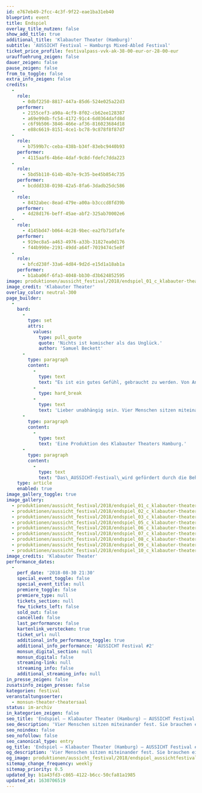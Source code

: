 ```yaml
---
id: e767eb49-2fcc-4c3f-9f22-eae1ba31eb40
blueprint: event
title: Endspiel
overlay_title_nutzen: false
show_add_title: true
additional_title: 'Klabauter Theater (Hamburg)'
subtitle: 'AUSSICHT Festival – Hamburgs Mixed-Abled Festival'
ticket_price_profile: festivalpass-vvk-ak-38-00-eur-or-28-00-eur
urauffuehrung_zeigen: false
dauer_zeigen: false
pause_zeigen: false
from_to_toggle: false
extra_info_zeigen: false
credits:
  -
    role:
      - 0dbf2250-8817-447a-85d6-524e025a22d3
    performer:
      - 2155cef3-a90a-4cf9-8f02-cb62ee128387
      - a69e99db-fc54-4172-91c4-6d0364dafd8d
      - c6f9b506-3846-466e-af36-816023684d18
      - e88c6619-8151-4ce1-bc78-9c878f8f87d7
  -
    role:
      - b7599b7c-ceba-438b-b34f-83ebc9440b93
    performer:
      - 4115aaf6-4b6e-4daf-9c8d-fdefc7dda223
  -
    role:
      - 5bd5b110-614b-4b7e-9c35-be45b854c735
    performer:
      - bcddd338-0198-42a5-8fa6-3dadb25dc586
  -
    role:
      - 8432abec-8ead-479e-a00a-b3cccd8fd39b
    performer:
      - 4d28d176-beff-45ae-abf2-325ab70002e6
  -
    role:
      - 4145bd47-b064-4c28-9bec-ea2fb71dfafe
    performer:
      - 919ec8a5-a463-4976-a33b-31827ea0d176
      - f44b990e-2191-49dd-a64f-7019474c5e8f
  -
    role:
      - bfcd238f-33a6-4d84-9d2d-e15d1a18ab1a
    performer:
      - b1aba06f-6fa3-4048-bb30-d3b624852595
image: produktionen/aussicht_festival/2018/endspiel_01_c_klabauter-theater.jpg
image_credit: 'Klabauter Theater'
overlay_color: neutral-300
page_builder:
  -
    bard:
      -
        type: set
        attrs:
          values:
            type: pull_quote
            quote: 'Nichts ist komischer als das Unglück.'
            author: 'Samuel Beckett'
      -
        type: paragraph
        content:
          -
            type: text
            text: "Es ist ein gutes Gefühl, gebraucht zu werden. Von Anderen. Ein gutes Gefühl. Und wenn man selbst mal Hilfe braucht? Nicht so gut. Ruckzuck beginnt ein Machtspiel.\_"
          -
            type: hard_break
          -
            type: text
            text: 'Lieber unabhängig sein. Vier Menschen sitzen miteinander fest. Sie brauchen einander und hassen das. Sie spielen ihre Stärken gegeneinander aus und leiden im Gegenzug unter den Machtdemonstrationen der anderen. Man dreht sich im Kreis, wie in einem Tanz, wie in einem Spiel. Es ist absurd und albern, manchmal komisch, oft schmerzhaft. Gewinnen kann in diesem Spiel nur, wer es aufgibt. Also, los. Gibst du auf? Du zuerst. Wir sind doch eh fast am Ende…'
      -
        type: paragraph
        content:
          -
            type: text
            text: 'Eine Produktion des Klabauter Theaters Hamburg.'
      -
        type: paragraph
        content:
          -
            type: text
            text: "Das\_AUSSICHT-Festival\_wird gefördert durch die Behörde für Kultur und Medien Hamburg, der ZEIT-Stiftung und der Claussen-Simon-Stiftung."
    type: article
    enabled: true
image_gallery_toggle: true
image_gallery:
  - produktionen/aussicht_festival/2018/endspiel_01_c_klabauter-theater.jpg
  - produktionen/aussicht_festival/2018/endspiel_02_c_klabauter-theater.jpg
  - produktionen/aussicht_festival/2018/endspiel_03_c_klabauter-theater.jpg
  - produktionen/aussicht_festival/2018/endspiel_05_c_klabauter-theater.jpg
  - produktionen/aussicht_festival/2018/endspiel_06_c_klabauter-theater.jpg
  - produktionen/aussicht_festival/2018/endspiel_07_c_klabauter-theater.jpg
  - produktionen/aussicht_festival/2018/endspiel_08_c_klabauter-theater.jpg
  - produktionen/aussicht_festival/2018/endspiel_09_c_klabauter-theater.jpg
  - produktionen/aussicht_festival/2018/endspiel_10_c_klabauter-theater.jpg
image_credits: 'Klabauter Theater'
performance_dates:
  -
    perf_date: '2018-08-30 21:30'
    special_event_toggle: false
    special_event_title: null
    premiere_toggle: false
    premiere_type: null
    tickets_section: null
    few_tickets_left: false
    sold_out: false
    cancelled: false
    last_performance: false
    kartenlink_verstecken: true
    ticket_url: null
    additional_info_performance_toggle: true
    additional_info_performance: 'AUSSICHT Festival #2'
    monsun_digital_section: null
    monsun_digital: false
    streaming-link: null
    streaming_info: false
    additional_streaming_info: null
in_presse_zeigen: false
zusatsinfo_zeigen_presse: false
kategorien: festival
veranstaltungsoerter:
  - monsun-theater-theatersaal
status: im-archiv
in_kategorien_zeigen: false
seo_title: 'Endspiel – Klabauter Theater (Hamburg) – AUSSICHT Festival #2'
seo_description: 'Vier Menschen sitzen miteinander fest. Sie brauchen einander und hassen das.  Es ist absurd und albern. Gewinnen kann in diesem Spiel nur, wer es aufgibt.'
seo_noindex: false
seo_nofollow: false
seo_canonical_type: entry
og_title: 'Endspiel – Klabauter Theater (Hamburg) – AUSSICHT Festival #2'
og_description: 'Vier Menschen sitzen miteinander fest. Sie brauchen einander und hassen das.  Es ist absurd und albern. Gewinnen kann in diesem Spiel nur, wer es aufgibt.'
og_image: produktionen/aussicht_festival/2018/endspiel_aussichtfestival_social_media_image.jpg
sitemap_change_frequency: weekly
sitemap_priority: 0.5
updated_by: b1a43fd3-c865-4122-b6cc-50cfa81a1985
updated_at: 1630706519
---
```

